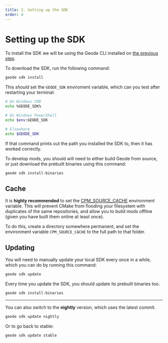 ```yaml
---
title: 2. Setting up the SDK
order: 4
---
```


# Setting up the SDK

To install the SDK we will be using the Geode CLI installed on [the previous step](/getting-started/geode-cli).

To download the SDK, run the following command:
```bash
geode sdk install
```
This *should* set the `GEODE_SDK` enviroment variable, which can you test after restarting your terminal:
```bash
# On Windows CMD
echo %GEODE_SDK%

# On Windows PowerShell
echo $env:GEODE_SDK

# Elsewhere
echo $GEODE_SDK
```

If that command prints out the path you installed the SDK to, then it has worked correctly.

To develop mods, you should will need to either build Geode from source, or just download the prebuilt binaries using this command:
```bash
geode sdk install-binaries
```

## Cache

It is **highly recommended** to set the [CPM_SOURCE_CACHE](https://github.com/cpm-cmake/CPM.cmake?tab=readme-ov-file#cpm_source_cache) environment variable. This will prevent CMake from flooding your filesystem with duplicates of the same repositories, and allow you to build mods offline (given you have built them online at least once).

To do this, create a directory somewhere permanent, and set the environment variable `CPM_SOURCE_CACHE` to the full path to that folder.

## Updating

You will need to manually update your local SDK every once in a while, which you can do by running this command:
```bash
geode sdk update
```

Every time you update the SDK, you should update its prebuilt binaries too.
```bash
geode sdk install-binaries
```

---

You can also switch to the **nightly** version, which uses the latest commit.
```bash
geode sdk update nightly
```

Or to go back to stable:
```bash
geode sdk update stable
```
